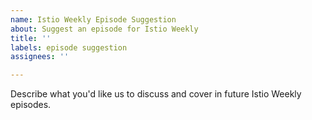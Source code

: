 ```yaml
---
name: Istio Weekly Episode Suggestion
about: Suggest an episode for Istio Weekly
title: ''
labels: episode suggestion
assignees: ''

---
```


Describe what you'd like us to discuss and cover in future Istio Weekly episodes.
